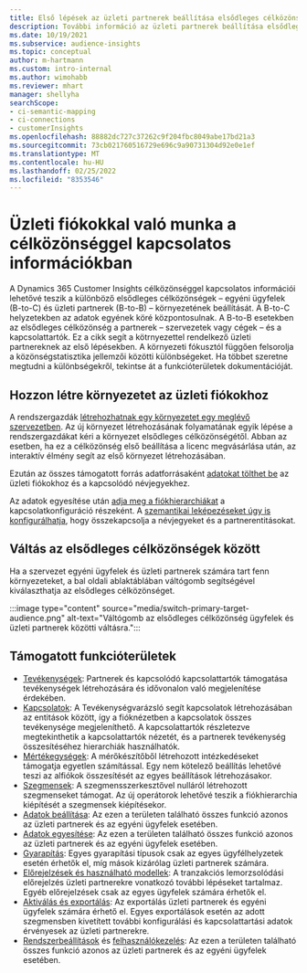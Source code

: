 ```yaml
---
title: Első lépések az üzleti partnerek beállítása elsődleges célközönségként szolgáltatással
description: További információ az üzleti partnerek beállítása elsődleges célközönségként Dynamics 365 Customer Insights szolgáltatásról.
ms.date: 10/19/2021
ms.subservice: audience-insights
ms.topic: conceptual
author: m-hartmann
ms.custom: intro-internal
ms.author: wimohabb
ms.reviewer: mhart
manager: shellyha
searchScope:
- ci-semantic-mapping
- ci-connections
- customerInsights
ms.openlocfilehash: 88882dc727c37262c9f204fbc8049abe17bd21a3
ms.sourcegitcommit: 73cb021760516729e696c9a90731304d92e0e1ef
ms.translationtype: MT
ms.contentlocale: hu-HU
ms.lasthandoff: 02/25/2022
ms.locfileid: "8353546"
---
```

# <a name="work-with-business-accounts-in-audience-insights"></a>Üzleti fiókokkal való munka a célközönséggel kapcsolatos információkban

A Dynamics 365 Customer Insights célközönséggel kapcsolatos információi lehetővé teszik a különböző elsődleges célközönségek – egyéni ügyfelek (B-to-C) és üzleti partnerek (B-to-B) – környezetének beállítását. A B-to-C helyzetekben az adatok egyének köré központosulnak. A B-to-B esetekben az elsődleges célközönség a partnerek – szervezetek vagy cégek – és a kapcsolattartók. Ez a cikk segít a kötrnyezettel rendelkező üzleti partnereknek az első lépésekben. A környezeti fókusztól függően felsorolja a közönségstatisztika jellemzői közötti különbségeket. Ha többet szeretne megtudni a különbségekről, tekintse át a funkcióterületek dokumentációját. 

## <a name="create-an-environment-for-business-accounts"></a>Hozzon létre környezetet az üzleti fiókokhoz

A rendszergazdák [létrehozhatnak egy környezetet egy meglévő szervezetben](create-environment.md). Az új környezet létrehozásának folyamatának egyik lépése a rendszergazdákat kéri a környezet elsődleges célközönségétől. Abban az esetben, ha ez a célközönség első beállítása a licenc megvásárlása után, az interaktív élmény segít az első környezet létrehozásában.

Ezután az összes támogatott forrás adatforrásaként [adatokat tölthet be](data-sources.md) az üzleti fiókokhoz és a kapcsolódó névjegyekhez.

Az adatok egyesítése után [adja meg a fiókhierarchiákat](relationships.md#set-up-account-hierarchies) a kapcsolatkonfiguráció részeként. A [szemantikai leképezéseket úgy is konfigurálhatja](semantic-mappings.md), hogy összekapcsolja a névjegyeket és a partnerentitásokat. 

## <a name="switch-between-primary-target-audience"></a>Váltás az elsődleges célközönségek között

Ha a szervezet egyéni ügyfelek és üzleti partnerek számára tart fenn környezeteket, a bal oldali ablaktáblában váltógomb segítségével kiválaszthatja az elsődleges célközönséget.

:::image type="content" source="media/switch-primary-target-audience.png" alt-text="Váltógomb az elsődleges célközönség ügyfelek és üzleti partnerek közötti váltásra.":::

## <a name="supported-feature-areas"></a>Támogatott funkcióterületek

- [Tevékenységek](activities.md): Partnerek és kapcsolódó kapcsolattartók támogatása tevékenységek létrehozására és idővonalon való megjelenítése érdekében.
- [Kapcsolatok](relationships.md): A Tevékenységvarázsló segít kapcsolatok létrehozásában az entitások között, így a fióknézetben a kapcsolatok összes tevékenysége megjeleníthető. A kapcsolattartók részletezve megtekinthetik a kapcsolattartók nézetét, és a partnerek tevékenység összesítéséhez hierarchiák használhatók.
- [Mértékegységek](measures.md): A mérőkészítőből létrehozott intézkedéseket támogatja egyetlen számítással. Egy nem kötelező beállítás lehetővé teszi az alfiókok összesítését az egyes beállítások létrehozásakor.
- [Szegmensek](segments.md): A szegmensszerkesztővel nulláról létrehozott szegmenseket támogat. Az új operátorok lehetővé teszik a fiókhierarchia kiépítését a szegmensek kiépítésekor.
- [Adatok beállítása](data-sources.md): Az ezen a területen található összes funkció azonos az üzleti partnerek és az egyéni ügyfelek esetében.
- [Adatok egyesítése](data-unification.md): Az ezen a területen található összes funkció azonos az üzleti partnerek és az egyéni ügyfelek esetében.
- [Gyarapítás](enrichment-hub.md): Egyes gyarapítási típusok csak az egyes ügyfélhelyzetek esetén érhetők el, míg mások kizárólag üzleti partnerek számára.
- [Előrejelzések és használható modellek](predictions-overview.md): A tranzakciós lemorzsolódási előrejelzés üzleti partnerekre vonatkozó további lépéseket tartalmaz. Egyéb előrejelzések csak az egyes ügyfelek számára érhetők el.
- [Aktiválás és exportálás](export-destinations.md): Az exportálás üzleti partnerek és egyéni ügyfelek számára érhető el. Egyes exportálások esetén az adott szegmensben kivetített további konfigurálási és kapcsolattartási adatok érvényesek az üzleti partnerekre.
- [Rendszerbeállítások](system.md) és [felhasználókezelés](permissions.md): Az ezen a területen található összes funkció azonos az üzleti partnerek és az egyéni ügyfelek esetében.

